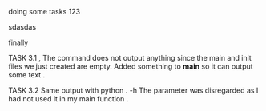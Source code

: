 doing some tasks
123

sdasdas

finally




TASK 3.1 , The command does not output anything since the main and init files we just created are empty. Added something to __main__ so it can output some text . 

TASK 3.2	 Same output with python . -h 
		 The parameter was disregarded as I had not used it in my main function .
		 
